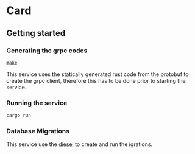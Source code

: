 # Card

## Getting started

### Generating the grpc codes

```shell
make
```

This service uses the statically generated rust code from the protobuf to create the grpc client, therefore this has to be done prior to starting the service.

### Running the service

```rust
cargo run
```

### Database Migrations

This service use the [diesel](https://diesel.rs/guides/getting-started/) to create and run the igrations.
